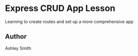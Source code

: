 # Express CRUD App Lesson

Learning to create routes and set up a more comprehensive app

## Author

Ashley Smith